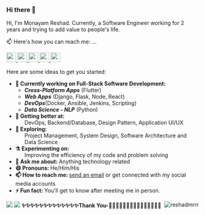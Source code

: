 
<h3>Hi there 👋</h3>
<p>Hi, I'm Monayam Reshad. Currently, a Software Engineer working for 2 years and trying to add value to people's life.</p>
<p>📫 Here's how you can reach me: ...</p>
<p>
    <a href="https://www.twitter.com/reshadmrrr">
	  <img src="https://img.shields.io/badge/twitter-%231DA1F2.svg?&style=for-the-badge&logo=twitter&logoColor=white" height=25>
	</a>
    <a href="https://www.linkedin.com/in/monayam-reshad-714297144/">
	  <img src="https://img.shields.io/badge/linkedin-%230077B5.svg?&style=for-the-badge&logo=linkedin&logoColor=white" height=25>
	  </a>
    <a href="https://www.instagram.com/reshadmrrr">
        <img src="https://img.shields.io/badge/instagram-%23E4405F.svg?&style=for-the-badge&logo=instagram&logoColor=white" height=25>
    </a>
    <a href="https://www.facebook.com/reshadmrrr">
        <img src="https://img.shields.io/badge/facebook-%230000ff.svg?&style=for-the-badge&logo=facebook&logoColor=white" height=25>
    </a>
    <a href="mailto:reshadmrrr@gmail.com">
        <img src="https://img.shields.io/badge/gmail-%23228c22.svg?&style=for-the-badge&logo=gmail&logoColor=white" height=25>
    </a>
</p>
Here are some ideas to get you started:
<ul>
  <li>
    <b>🔭 Currently working on Full-Stack Software Development:</b> 
      <ul>
        <li><b><i>Cross-Platform Apps</b></i> (Flutter) </li>
        <li><b><i>Web Apps</i></b> (Django, Flask, Node, React) </li> 
        <li><b><i>DevOps</b></i>(Docker, Ansible, Jenkins, Scripting)</li>
        <li><b><i>Data Science - NLP</i></b> (Python) </li>  
      </ul>
  </li>
  <li>
    <b>🌱 Getting better at:  </b>
    <ul>
        DevOps,
        Backend/Database,
        Design Pattern,
        Application UI/UX
   </ul>
  </li>
  <li>
    <b>🤔 Exploring: </b> 
    <ul>Project Management, System Design, Software Architecture and Data Science</ul>
  </li>
  <li>
    <b>⚗️ Experimenting on: </b> 
    <ul>Improving the efficiency of my code and problem solving</ul>
  </li>
  <li>
    <b>💬 Ask me about: </b> Anything technology related
  </li>
  <li>  
    <b>😄 Pronouns: </b> He/Him/His
  </li>  
  <li>
    <b>📫 How to reach me: </b> 
    <a href="mailto:reshadmrrr@gmail.com">send an email</a> or get connected with my social media accounts
  </li>
  <li>
    <b>⚡ Fun fact:  </b>You'll get to know after meeting me in person.
  </li>  
</ul>
<img src="https://github-readme-stats.vercel.app/api?username=reshadmrrr&show_icons=true&include_all_commits=true">
<img src="https://github-readme-stats.vercel.app/api/top-langs/?username=reshadmrrr&layout=compact" />
<b>✨✨✨✨✨✨✨✨✨✨✨✨✨Thank You-🙏🏼✨✨✨✨✨✨✨✨✨✨✨✨✨</b>
<img align='right' src="https://komarev.com/ghpvc/?username=reshadmrrr" alt="reshadmrrr" />
